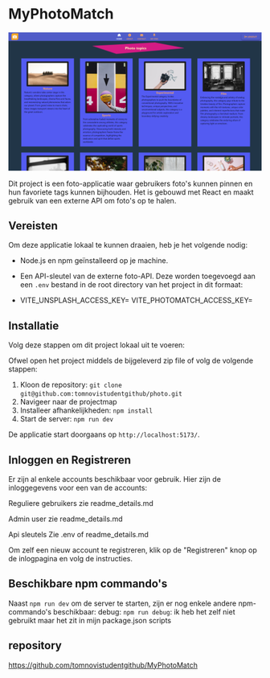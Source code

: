# MyPhotoMatch

![Screenshot van de applicatie](https://github.com/tomnovistudentgithub/MyPhotoMatch/blob/main/src/assets/MyPhotoMatchHomepage.png)

Dit project is een foto-applicatie waar gebruikers foto's kunnen pinnen en hun favoriete tags kunnen bijhouden. Het is gebouwd met React en maakt gebruik van een externe API om foto's op te halen.

## Vereisten

Om deze applicatie lokaal te kunnen draaien, heb je het volgende nodig:

- Node.js en npm geïnstalleerd op je machine.
- Een API-sleutel van de externe foto-API. Deze worden toegevoegd aan een `.env` bestand in de root directory van het project in dit formaat: 

- VITE_UNSPLASH_ACCESS_KEY=
  VITE_PHOTOMATCH_ACCESS_KEY=

  
## Installatie

Volg deze stappen om dit project lokaal uit te voeren:

Ofwel open het project middels de bijgeleverd zip file of volg de volgende stappen:
1. Kloon de repository: `git clone git@github.com:tomnovistudentgithub/photo.git`
2. Navigeer naar de projectmap
3. Installeer afhankelijkheden: `npm install`
4. Start de server: `npm run dev`

De applicatie start doorgaans op `http://localhost:5173/`.

## Inloggen en Registreren

Er zijn al enkele accounts beschikbaar voor gebruik. Hier zijn de inloggegevens voor een van de accounts:

Reguliere gebruikers
zie readme_details.md

Admin user
zie readme_details.md

Api sleutels
Zie .env of readme_details.md

Om zelf een nieuw account te registreren, klik op de "Registreren" knop op de inlogpagina en volg de instructies.

## Beschikbare npm commando's

Naast `npm run dev` om de server te starten, zijn er nog enkele andere npm-commando's beschikbaar:
debug: `npm run debug`: ik heb het zelf niet gebruikt maar het zit in mijn package.json scripts

## repository 
https://github.com/tomnovistudentgithub/MyPhotoMatch